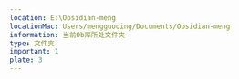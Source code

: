 ```yaml
---
location: E:\Obsidian-meng
locationMac: Users/mengguoqing/Documents/Obsidian-meng
information: 当前Ob库所处文件夹
type: 文件夹
important: 1
plate: 3 
---
```

